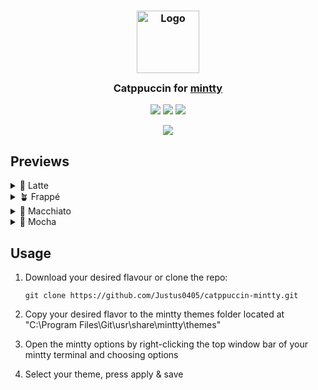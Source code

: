<h3 align="center">
	<img src="https://raw.githubusercontent.com/catppuccin/catppuccin/main/assets/logos/exports/1544x1544_circle.png" width="100" alt="Logo"/><br/>
	<img src="https://raw.githubusercontent.com/catppuccin/catppuccin/main/assets/misc/transparent.png" height="30" width="0px"/>
	Catppuccin for <a href="https://github.com/mintty/mintty">mintty</a>
	<img src="https://raw.githubusercontent.com/catppuccin/catppuccin/main/assets/misc/transparent.png" height="30" width="0px"/>
</h3>

<p align="center">
    <a href="https://github.com/Justus0405/catppuccin-mintty/stargazers">   <img src="https://img.shields.io/github/stars/Justus0405/catppuccin-mintty?colorA=363a4f&colorB=b7bdf8&style=for-the-badge"></a>
    <a href="https://github.com/Justus0405/catppuccin-mintty/issues">       <img src="https://img.shields.io/github/issues/Justus0405/catppuccin-mintty?colorA=363a4f&colorB=f5a97f&style=for-the-badge"></a>
    <a href="https://github.com/Justus0405/catppuccin-mintty/contributors"> <img src="https://img.shields.io/github/contributors/Justus0405/catppuccin-mintty?colorA=363a4f&colorB=a6da95&style=for-the-badge"></a>
</p>

<p align="center">
  <img src="https://github.com/user-attachments/assets/822f0ba7-0610-4b61-ac3b-6423b05f95f6"/>
</p>

## Previews

<details>
  <summary>🌻 Latte</summary>
  <img src="https://github.com/user-attachments/assets/ceb557ed-925a-4fcf-ae5a-e4e57ee42c6a"/>
</details>
<details>
  <summary>🪴 Frappé</summary>
  <img src="https://github.com/user-attachments/assets/e1201901-7b8c-4259-9767-8704ee9bfcd1"/>
</details>
<details>
  <summary>🌺 Macchiato</summary>
  <img src="https://github.com/user-attachments/assets/6f05a2ed-1a7b-41f6-9826-c92b391942d6"/>
</details>
<details>
  <summary>🌿 Mocha</summary>
  <img src="https://github.com/user-attachments/assets/fbee3f61-8fe6-4126-908e-a588673bef46"/>
</details>

## Usage

1. Download your desired flavour or clone the repo:

    ```shell
    git clone https://github.com/Justus0405/catppuccin-mintty.git      
    ```

2. Copy your desired flavor to the mintty themes folder located at "C:\Program Files\Git\usr\share\mintty\themes"
3. Open the mintty options by right-clicking the top window bar of your mintty terminal and choosing options
4. Select your theme, press apply & save
